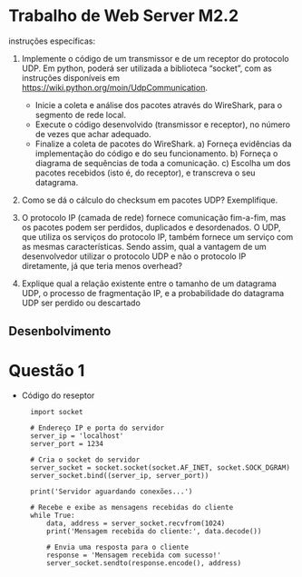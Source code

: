 # Trabalho de Web Server M2.2
instruções específicas:
1) Implemente o código de um transmissor e de um receptor do protocolo UDP. Em python, poderá ser utilizada a biblioteca “socket”, com as instruções disponíveis em https://wiki.python.org/moin/UdpCommunication.

    - Inicie a coleta e análise dos pacotes através do WireShark, para o segmento de rede local.
    - Execute o código desenvolvido (transmissor e receptor), no número de vezes que achar adequado.
    - Finalize a coleta de pacotes do WireShark.
    a) Forneça evidências da implementação do código e do seu funcionamento.
    b) Forneça o diagrama de sequências de toda a comunicação.
    c) Escolha um dos pacotes recebidos (isto é, do receptor), e transcreva o seu datagrama.
    
  
2) Como se dá o cálculo do checksum em pacotes UDP? Exemplifique.
3) O protocolo IP (camada de rede) fornece comunicação fim-a-fim, mas os pacotes podem ser 
perdidos, duplicados e desordenados. O UDP, que utiliza os serviços do protocolo IP, também 
fornece um serviço com as mesmas características. Sendo assim, qual a vantagem de um 
desenvolvedor utilizar o protocolo UDP e não o protocolo IP diretamente, já que teria menos 
overhead?
4) Explique qual a relação existente entre o tamanho de um datagrama UDP, o processo de 
fragmentação IP, e a probabilidade do datagrama UDP ser perdido ou descartado

## Desenbolvimento
# Questão 1
- Código do reseptor
                        
        import socket

        # Endereço IP e porta do servidor
        server_ip = 'localhost'
        server_port = 1234

        # Cria o socket do servidor
        server_socket = socket.socket(socket.AF_INET, socket.SOCK_DGRAM)
        server_socket.bind((server_ip, server_port))

        print('Servidor aguardando conexões...')

        # Recebe e exibe as mensagens recebidas do cliente
        while True:
            data, address = server_socket.recvfrom(1024)
            print('Mensagem recebida do cliente:', data.decode())

            # Envia uma resposta para o cliente
            response = 'Mensagem recebida com sucesso!'
            server_socket.sendto(response.encode(), address)
            
